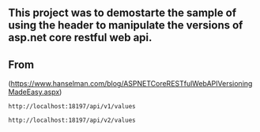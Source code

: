 ## This project was to demostarte the sample of using the header to manipulate the versions of asp.net core restful web api.

## From 
(https://www.hanselman.com/blog/ASPNETCoreRESTfulWebAPIVersioningMadeEasy.aspx)




`http://localhost:18197/api/v1/values`

`http://localhost:18197/api/v2/values`
